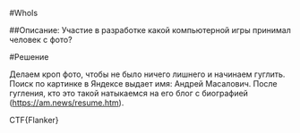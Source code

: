 #WhoIs

##Описание: Участие в разработке какой компьютерной игры принимал человек с фото? 

#Решение

Делаем кроп фото, чтобы не было ничего лишнего и начинаем гуглить. Поиск по картинке в Яндексе выдает имя: Андрей Масалович. После гугления, кто это такой натыкаемся на его блог с биографией (https://am.news/resume.htm).

CTF{Flanker}